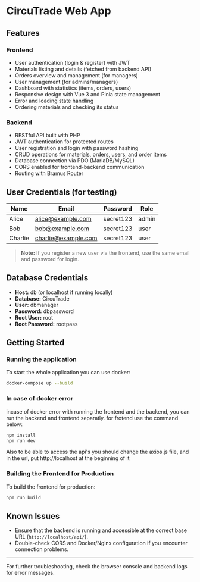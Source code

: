 # CircuTrade Web App

## Features

### Frontend
- User authentication (login & register) with JWT
- Materials listing and details (fetched from backend API)
- Orders overview and management (for managers)
- User management (for admins/managers)
- Dashboard with statistics (items, orders, users)
- Responsive design with Vue 3 and Pinia state management
- Error and loading state handling
- Ordering materials and checking its status

### Backend
- RESTful API built with PHP
- JWT authentication for protected routes
- User registration and login with password hashing
- CRUD operations for materials, orders, users, and order items
- Database connection via PDO (MariaDB/MySQL)
- CORS enabled for frontend-backend communication
- Routing with Bramus Router

## User Credentials (for testing)

| Name    | Email               | Password    | Role   |
|---------|---------------------|-------------|--------|
| Alice   | alice@example.com   | secret123   | admin  |
| Bob     | bob@example.com     | secret123   | user   |
| Charlie | charlie@example.com | secret123   | user   |

> **Note:** If you register a new user via the frontend, use the same email and password for login.

## Database Credentials

- **Host:** db (or localhost if running locally)
- **Database:** CircuTrade
- **User:** dbmanager
- **Password:** dbpassword
- **Root User:** root
- **Root Password:** rootpass

## Getting Started

### Running the application

To start the whole application you can use docker:

```sh
docker-compose up --build
```

### In case of docker error

incase of docker error with running the frontend and the backend, you can run the backend and frontend separatly. for frotend use the command below:

```sh
npm install
npm run dev
```
Also to be able to access the api's you should change the axios.js file, and in the url, put http://localhost at the beginning of it

### Building the Frontend for Production

To build the frontend for production:

```sh
npm run build
```

## Known Issues

- Ensure that the backend is running and accessible at the correct base URL (`http://localhost/api/`).
- Double-check CORS and Docker/Nginx configuration if you encounter connection problems.

---

For further troubleshooting, check the browser console and backend logs for error messages.